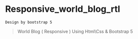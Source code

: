 # Responsive_world_blog_rtl

`Design by bootstrap 5`
> World Blog ( Responsive ) Using Html\Css & Bootstrap 5
